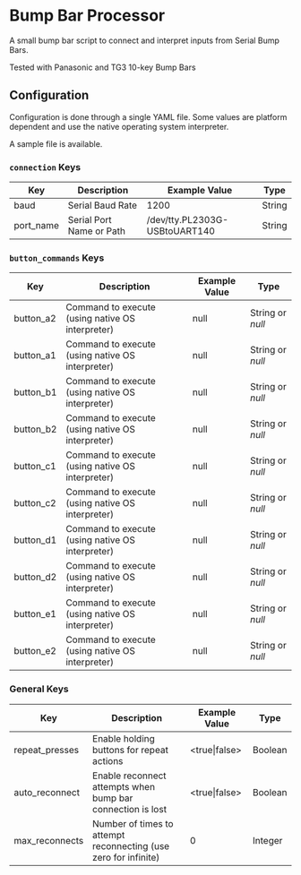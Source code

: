 # Bump Bar Processor

A small bump bar script to connect and interpret inputs from Serial Bump Bars.

Tested with Panasonic and TG3 10-key Bump Bars  

## Configuration
Configuration is done through a single YAML file. Some values are platform dependent and use the native operating system interpreter.

A sample file is available.
### <code>connection</code> Keys
| Key       | Description              | Example Value                 | Type   |
|-----------|--------------------------|-------------------------------|--------|
| baud      | Serial Baud Rate         | 1200                          | String |
| port_name | Serial Port Name or Path | /dev/tty.PL2303G-USBtoUART140 | String |

### <code>button_commands</code> Keys
| Key       | Description                                      | Example Value | Type             |
|-----------|--------------------------------------------------|---------------|------------------|
| button_a2 | Command to execute (using native OS interpreter) | null          | String or _null_ |
| button_a1 | Command to execute (using native OS interpreter) | null          | String or _null_ |
| button_b1 | Command to execute (using native OS interpreter) | null          | String or _null_ |
| button_b2 | Command to execute (using native OS interpreter) | null          | String or _null_ |
| button_c1 | Command to execute (using native OS interpreter) | null          | String or _null_ |
| button_c2 | Command to execute (using native OS interpreter) | null          | String or _null_ |
| button_d1 | Command to execute (using native OS interpreter) | null          | String or _null_ |
| button_d2 | Command to execute (using native OS interpreter) | null          | String or _null_ |
| button_e1 | Command to execute (using native OS interpreter) | null          | String or _null_ |
| button_e2 | Command to execute (using native OS interpreter) | null          | String or _null_ |

### General Keys
| Key            | Description                                                     | Example Value | Type    |
|----------------|-----------------------------------------------------------------|---------------|---------|
| repeat_presses | Enable holding buttons for repeat actions                       | <true\|false> | Boolean |
| auto_reconnect | Enable reconnect attempts when bump bar connection is lost      | <true\|false> | Boolean |
| max_reconnects | Number of times to attempt reconnecting (use zero for infinite) | 0             | Integer |
